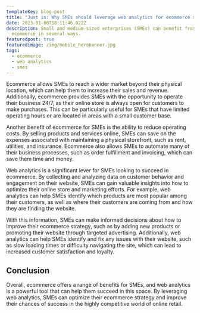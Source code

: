 ```yaml
---
templateKey: blog-post
title: "Just in: Why SMEs should leverage web analytics for ecommerce success"
date: 2023-01-06T18:11:46.022Z
description: Small and medium-sized enterprises (SMEs) can benefit from
  ecommerce in several ways.
featuredpost: true
featuredimage: /img/mobile_herobanner.jpg
tags:
  - ecommerce
  - web_analytics
  - smes
---
```

<!--StartFragment-->

Ecommerce allows SMEs to reach a wider market beyond their physical location, which can help them to increase their sales and revenue. Additionally, ecommerce provides SMEs with the opportunity to operate their business 24/7, as their online store is always open for customers to make purchases. This can be particularly useful for SMEs that have limited operating hours or are located in areas with a small customer base.

Another benefit of ecommerce for SMEs is the ability to reduce operating costs. By selling products and services online, SMEs can save on the expenses associated with maintaining a physical storefront, such as rent, utilities, and insurance. Ecommerce also allows SMEs to automate many of their business processes, such as order fulfillment and invoicing, which can save them time and money.

Web analytics is a significant lever for SMEs looking to succeed in ecommerce. By collecting and analyzing data on customer behavior and engagement on their website, SMEs can gain valuable insights into how to optimize their online store and marketing efforts. For example, web analytics can help SMEs identify which products are most popular among their customers, as well as where their customers are coming from and how they are finding the website.

With this information, SMEs can make informed decisions about how to improve their ecommerce strategy, such as by adding new products or promoting their website through targeted advertising. Additionally, web analytics can help SMEs identify and fix any issues with their website, such as slow loading times or difficulty navigating the site, which can lead to increased customer satisfaction and loyalty.

## C﻿onclusion

Overall, ecommerce offers a range of benefits for SMEs, and web analytics is a powerful tool that can help them succeed in this space. By leveraging web analytics, SMEs can optimize their ecommerce strategy and improve their chances of success in the highly competitive world of online retail.

<!--EndFragment-->